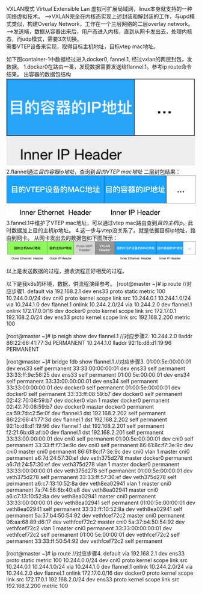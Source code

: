 VXLAN模式
Virtual Extensible Lan 虚拟可扩展局域网，linux本身就支持的一种网络虚拟技术。
-->VXLAN完全在内核态实现上述封装和解封装的工作，与upd模式类似，构建Overlay Network，工作在一个三层网络的二层overlay network。
-->发送端，数据从容器出来后，用户态进入内核，直到从网卡发出去，处理内核态，而udp模式，需要3次切换。  
需要VTEP设备来实现，取得目标主机地址，目标vtep mac地址。 

如下图container-1中数据经过进入docker0, fannel.1, 经过vxlan的两层封包，发数据。
1.docker0在路由一番，发现数据需要发送给flannel.1。参考ip route命令结果。
	出容器的数据包结构
	[![容器发出数据格式](https://github.com/flysnow911/Blogs/blob/master/imgs/containerdata.png "容器发出数据格式")](https://github.com/flysnow911/Blogs/blob/master/imgs/containerdata.png "容器发出数据格式")
2.flannel通过*目的容器ip地址*，查询到*目的VTEP mac地址*
	二层封包结果：
	[![二层封包数据](https://github.com/flysnow911/Blogs/blob/master/imgs/vtep.png "二层封包数据")](https://github.com/flysnow911/Blogs/blob/master/imgs/vtep.png "二层封包数据")
3.fannel.1中维护了VTEP mac地址，可以通过vtep mac路由查到*目的主机ip*。此时数据加上目的主机ip地址。
4.这一步与vtep没关系了。就是依据目标ip地址，路由到网卡。
从网卡发出去的数据包如下图所示： 
	[![网络数据](https://github.com/flysnow911/Blogs/blob/master/imgs/vxlan_data_format.png "网络数据")](https://github.com/flysnow911/Blogs/blob/master/imgs/vxlan_data_format.png "网络数据")

以上是发送数据的过程，接收流程正好相反的过程。

以下是我k8s的环境，数据，供流程演绎参考。
[root@master ~]# ip route //对应步骤1.
default via 192.168.2.1 dev ens33 proto static metric 100 
10.244.0.0/24 dev cni0 proto kernel scope link src 10.244.0.1 
10.244.1.0/24 via 10.244.1.0 dev flannel.1 onlink 
10.244.2.0/24 via 10.244.2.0 dev flannel.1 onlink 
172.17.0.0/16 dev docker0 proto kernel scope link src 172.17.0.1 
192.168.2.0/24 dev ens33 proto kernel scope link src 192.168.2.200 metric 100 


[root@master ~]# ip neigh show dev flannel.1 //对应步骤2.
10.244.2.0 lladdr 86:22:66:41:77:3d PERMANENT
10.244.1.0 lladdr 92:1b:d8:d1:19:96 PERMANENT

[root@master ~]# bridge fdb show flannel.1  //对应步骤3.
01:00:5e:00:00:01 dev ens33 self permanent
33:33:00:00:00:01 dev ens33 self permanent
33:33:ff:9e:56:25 dev ens33 self permanent
01:00:5e:00:00:01 dev ens34 self permanent
33:33:00:00:00:01 dev ens34 self permanent
33:33:00:00:00:01 dev docker0 self permanent
01:00:5e:00:00:01 dev docker0 self permanent
33:33:ff:08:59:b7 dev docker0 self permanent
02:42:70:08:59:b7 dev docker0 vlan 1 master docker0 permanent
02:42:70:08:59:b7 dev docker0 master docker0 permanent
ca:59:7d:c2:5e:0f dev flannel.1 dst 192.168.2.202 self permanent
86:22:66:41:77:3d dev flannel.1 dst 192.168.2.202 self permanent
92:1b:d8:d1:19:96 dev flannel.1 dst 192.168.2.201 self permanent
f2:21:6b:d8:af:b0 dev flannel.1 dst 192.168.2.201 self permanent
33:33:00:00:00:01 dev cni0 self permanent
01:00:5e:00:00:01 dev cni0 self permanent
33:33:ff:f7:3e:9c dev cni0 self permanent
86:61:8c:f7:3e:9c dev cni0 master cni0 permanent
86:61:8c:f7:3e:9c dev cni0 vlan 1 master cni0 permanent
a6:7d:24:57:30:ef dev veth375d278 master docker0 permanent
a6:7d:24:57:30:ef dev veth375d278 vlan 1 master docker0 permanent
33:33:00:00:00:01 dev veth375d278 self permanent
01:00:5e:00:00:01 dev veth375d278 self permanent
33:33:ff:57:30:ef dev veth375d278 self permanent
a6:c7:13:10:52:8a dev veth8ea02941 vlan 1 master cni0 permanent
7a:74:56:6b:40:e8 dev veth8ea02941 master cni0 
a6:c7:13:10:52:8a dev veth8ea02941 master cni0 permanent
33:33:00:00:00:01 dev veth8ea02941 self permanent
01:00:5e:00:00:01 dev veth8ea02941 self permanent
33:33:ff:10:52:8a dev veth8ea02941 self permanent
5a:37:b4:50:54:92 dev vethfcef72c2 master cni0 permanent
06:aa:68:89:d6:17 dev vethfcef72c2 master cni0 
5a:37:b4:50:54:92 dev vethfcef72c2 vlan 1 master cni0 permanent
33:33:00:00:00:01 dev vethfcef72c2 self permanent
01:00:5e:00:00:01 dev vethfcef72c2 self permanent
33:33:ff:50:54:92 dev vethfcef72c2 self permanent

[root@master ~]# ip route //对应步骤4.
default via 192.168.2.1 dev ens33 proto static metric 100 
10.244.0.0/24 dev cni0 proto kernel scope link src 10.244.0.1 
10.244.1.0/24 via 10.244.1.0 dev flannel.1 onlink 
10.244.2.0/24 via 10.244.2.0 dev flannel.1 onlink 
172.17.0.0/16 dev docker0 proto kernel scope link src 172.17.0.1 
192.168.2.0/24 dev ens33 proto kernel scope link src 192.168.2.200 metric 100 